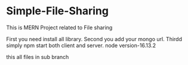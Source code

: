 # Simple-File-Sharing
This is MERN Project related to File sharing 

First you need install all library.
Second you add your mongo url.
Thirdd simply npm start both client and server.
node version-16.13.2

this all files in sub branch
